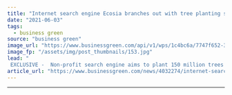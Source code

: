```yaml
---
title: "Internet search engine Ecosia branches out with tree planting service for businesses"
date: "2021-06-03"
tags: 
  - business green
source: "business green"
image_url: "https://www.businessgreen.com/api/v1/wps/1c4bc6a/7747f652-341e-4064-abf0-8cde40cff235/4/Senegal2018-TreesForTheFuture-Forest-Garden-Agroforestry-Copyright-Joshi-Gottlieb-185x114.jpg"
image_fp: "/assets/img/post_thumbnails/153.jpg"
lead: "
 EXCLUSIVE -  Non-profit search engine aims to plant 150 million trees over next three years by offering its in-house tree-planting scheme to other businesses for a fee ..."
article_url: "https://www.businessgreen.com/news/4032274/internet-search-engine-ecosia-branches-tree-planting-service-businesses"
---
```


---
